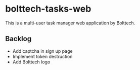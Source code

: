 # bolttech-tasks-web

This is a multi-user task manager web application by Bolttech.

## Backlog

- Add captcha in sign up page
- Implement token destruction
- Add Bolttech logo